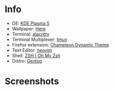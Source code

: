 # Info
- DE: [KDE Plasma 5](https://kde.org/plasma-desktop/)
- Wallpaper: [Here](Pictures/wallpapers/wallhaven-8o8owk_1920x1080.png)
- Terminal: [alacritty](https://github.com/alacritty/alacritty)
- Terminal Multiplexer: [tmux](https://github.com/tmux/tmux)
- Firefox extension: [Chameleon Dynamic Theme](https://addons.mozilla.org/en-GB/firefox/addon/chameleon-dynamic-theme-fixed/)
- Text Editor: [neovim](https://neovim.io/)
- Shell: [ZSH | Oh My Zsh](https://ohmyz.sh/)
- Distro: [Gentoo](https://www.gentoo.org/)

# Screenshots

